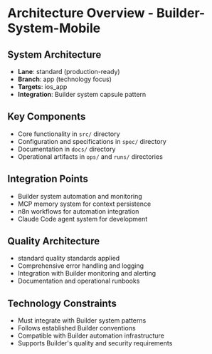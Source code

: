 # Architecture Overview - Builder-System-Mobile

## System Architecture
- **Lane**: standard (production-ready)
- **Branch**: app (technology focus)
- **Targets**: ios_app
- **Integration**: Builder system capsule pattern

## Key Components
- Core functionality in `src/` directory
- Configuration and specifications in `spec/` directory  
- Documentation in `docs/` directory
- Operational artifacts in `ops/` and `runs/` directories

## Integration Points
- Builder system automation and monitoring
- MCP memory system for context persistence
- n8n workflows for automation integration
- Claude Code agent system for development

## Quality Architecture
- standard quality standards applied
- Comprehensive error handling and logging
- Integration with Builder monitoring and alerting
- Documentation and operational runbooks

## Technology Constraints
- Must integrate with Builder system patterns
- Follows established Builder conventions
- Compatible with Builder automation infrastructure
- Supports Builder's quality and security requirements
